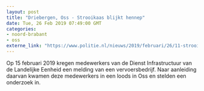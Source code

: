 ```yaml
---
layout: post
title: "Driebergen, Oss - Strooikaas blijkt hennep"
date: Tue, 26 Feb 2019 07:49:00 GMT
categories: 
- noord-brabant 
- oss 
externe_link: "https://www.politie.nl/nieuws/2019/februari/26/11-strooikaas-blijkt-hennep.html"
---
```


Op 15 februari 2019 kregen medewerkers van de Dienst Infrastructuur van de Landelijke Eenheid een melding van een vervoersbedrijf. Naar aanleiding daarvan kwamen deze medewerkers in een loods in Oss en stelden een onderzoek in.
